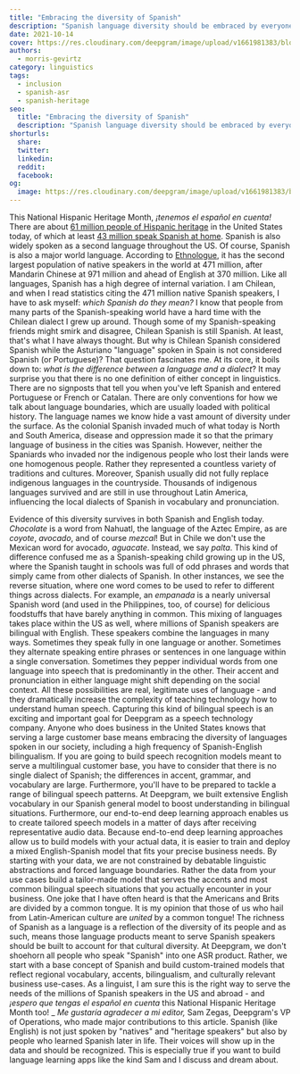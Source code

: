 ```yaml
---
title: "Embracing the diversity of Spanish"
description: "Spanish language diversity should be embraced by everyone including speech recognition solutions. There should not be just one Spanish speech model but multiple ones that start with a base model."
date: 2021-10-14
cover: https://res.cloudinary.com/deepgram/image/upload/v1661981383/blog/embracing-the-diversity-of-spanish/embracing-diversity-of-spanish-thumb-554x220%402x.png
authors:
  - morris-gevirtz
category: linguistics
tags:
  - inclusion
  - spanish-asr
  - spanish-heritage
seo:
  title: "Embracing the diversity of Spanish"
  description: "Spanish language diversity should be embraced by everyone including speech recognition solutions. There should not be just one Spanish speech model but multiple ones that start with a base model."
shorturls:
  share: 
  twitter: 
  linkedin: 
  reddit: 
  facebook: 
og:
  image: https://res.cloudinary.com/deepgram/image/upload/v1661981383/blog/embracing-the-diversity-of-spanish/embracing-diversity-of-spanish-thumb-554x220%402x.png
---
```


This National Hispanic Heritage Month, _¡tenemos el español en cuenta!_ There are about [61 million people of Hispanic heritage](https://www.census.gov/quickfacts/fact/table/US/RHI725219) in the United States today, of which at least [43 million speak Spanish at home](https://www.forbes.com/sites/soniathompson/2021/05/27/the-us-has-the-second-largest-population-of-spanish-speakers-how-to-equip-your-brand-to-serve-them/?sh=343abf57793a). Spanish is also widely spoken as a second language throughout the US. Of course, Spanish is also a major world language. According to [Ethnologue](https://www.ethnologue.com/guides/most-spoken-languages), it has the second largest population of native speakers in the world at 471 million, after Mandarin Chinese at 971 million and ahead of English at 370 million.  Like all languages, Spanish has a high degree of internal variation. I am Chilean, and when I read statistics citing the 471 million native Spanish speakers, I have to ask myself: _which Spanish do they mean?_ I know that people from many parts of the Spanish-speaking world have a hard time with the Chilean dialect I grew up around. Though some of my Spanish-speaking friends might smirk and disagree, Chilean Spanish is still Spanish. At least, that's what I have always thought. But why is Chilean Spanish considered Spanish while the Asturiano "language" spoken in Spain is not considered Spanish (or Portuguese)? That question fascinates me. At its core, it boils down to: _what is the difference between a language and a dialect_? It may surprise you that there is no one definition of either concept in linguistics. There are no signposts that tell you when you've left Spanish and entered Portuguese or French or Catalan. There are only conventions for how we talk about language boundaries, which are usually loaded with political history. The language names we know hide a vast amount of diversity under the surface. As the colonial Spanish invaded much of what today is North and South America, disease and oppression made it so that the primary language of business in the cities was Spanish. However, neither the Spaniards who invaded nor the indigenous people who lost their lands were one homogenous people. Rather they represented a countless variety of traditions and cultures. Moreover, Spanish usually did not fully replace indigenous languages in the countryside. Thousands of indigenous languages survived and are still in use throughout Latin America, influencing the local dialects of Spanish in vocabulary and pronunciation. 

<whitepaper whitepaper="latest"></whitepaper>

Evidence of this diversity survives in both Spanish and English today. _Chocolate_ is a word from Nahuatl, the language of the Aztec Empire, as are _coyote_, _avocado_, and of course _mezcal_! But in Chile we don't use the Mexican word for avocado, _aguacate_. Instead, we say _palta_. This kind of difference confused me as a Spanish-speaking child growing up in the US, where the Spanish taught in schools was full of odd phrases and words that simply came from other dialects of Spanish. In other instances, we see the reverse situation, where one word comes to be used to refer to different things across dialects. For example, an _empanada_ is a nearly universal Spanish word (and used in the Philippines, too, of course) for delicious foodstuffs that have barely anything in common. This mixing of languages takes place within the US as well, where millions of Spanish speakers are bilingual with English. These speakers combine the languages in many ways. Sometimes they speak fully in one language or another. Sometimes they alternate speaking entire phrases or sentences in one language within a single conversation. Sometimes they pepper individual words from one language into speech that is predominantly in the other. Their accent and pronunciation in either language might shift depending on the social context. All these possibilities are real, legitimate uses of language - and they dramatically increase the complexity of teaching technology how to understand human speech. Capturing this kind of bilingual speech is an exciting and important goal for Deepgram as a speech technology company.  Anyone who does business in the United States knows that serving a large customer base means embracing the diversity of languages spoken in our society, including a high frequency of Spanish-English bilingualism. If you are going to build speech recognition models meant to serve a multilingual customer base, you have to consider that there is no single dialect of Spanish; the differences in accent, grammar, and vocabulary are large. Furthermore, you'll have to be prepared to tackle a range of bilingual speech patterns. At Deepgram, we built extensive English vocabulary in our Spanish general model to boost understanding in bilingual situations. Furthermore, our end-to-end deep learning approach enables us to create tailored speech models in a matter of days after receiving representative audio data. Because end-to-end deep learning approaches allow us to build models with your actual data, it is easier to train and deploy a mixed English-Spanish model that fits your precise business needs. By starting with your data, we are not constrained by debatable linguistic abstractions and forced language boundaries. Rather the data from your use cases build a tailor-made model that serves the accents and most common bilingual speech situations that you actually encounter in your business.  One joke that I have often heard is that the Americans and Brits are divided by a common tongue. It is my opinion that those of us who hail from Latin-American culture are _united_ by a common tongue! The richness of Spanish as a language is a reflection of the diversity of its people and as such, means those language products meant to serve Spanish speakers should be built to account for that cultural diversity. At Deepgram, we don't shoehorn all people who speak "Spanish" into one ASR product. Rather, we start with a base concept of Spanish and build custom-trained models that reflect regional vocabulary, accents, bilingualism, and culturally relevant business use-cases. As a linguist, I am sure this is the right way to serve the needs of the millions of Spanish speakers in the US and abroad - and _¡espero que tengas el español en cuenta_ this National Hispanic Heritage Month too! _ _Me gustaría agradecer a mi editor,_ Sam Zegas, Deepgram's VP of Operations, who made major contributions to this article. Spanish (like English) is not just spoken by "natives" and "heritage speakers" but also by people who learned Spanish later in life. Their voices will show up in the data and should be recognized. This is especially true if you want to build language learning apps like the kind Sam and I discuss and dream about.
